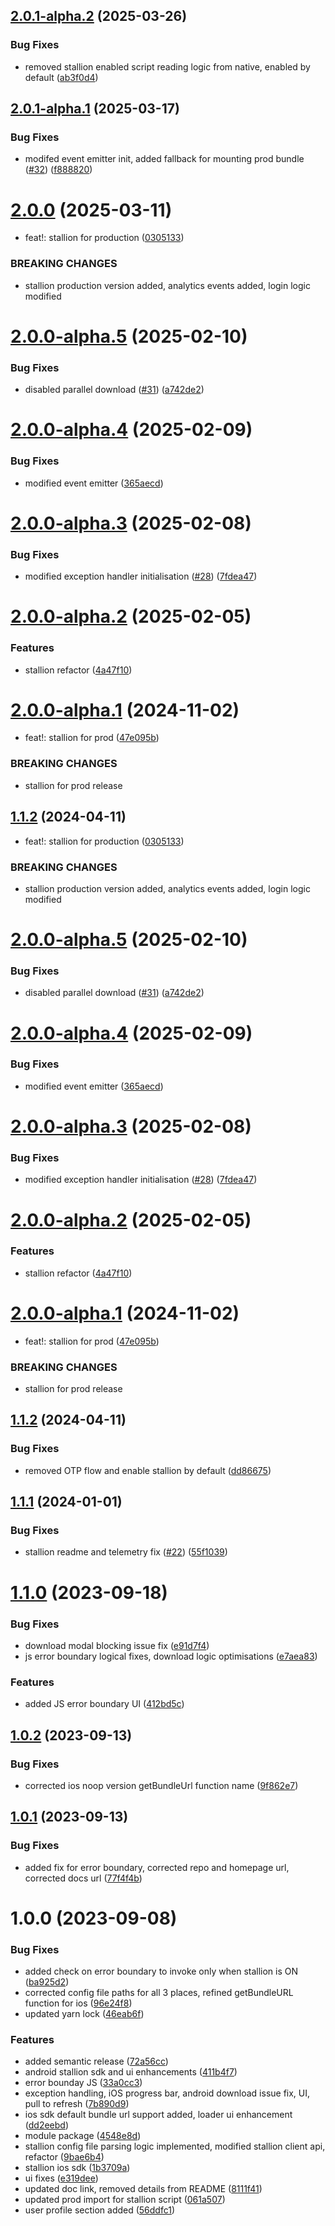 ## [2.0.1-alpha.2](https://github.com/stallion-tech/react-native-stallion/compare/v2.0.1-alpha.1...v2.0.1-alpha.2) (2025-03-26)

### Bug Fixes

- removed stallion enabled script reading logic from native, enabled by default ([ab3f0d4](https://github.com/stallion-tech/react-native-stallion/commit/ab3f0d4ba6d20f4277b0611c9a6783d49e44cb3f))

## [2.0.1-alpha.1](https://github.com/stallion-tech/react-native-stallion/compare/v2.0.0...v2.0.1-alpha.1) (2025-03-17)

### Bug Fixes

- modifed event emitter init, added fallback for mounting prod bundle ([#32](https://github.com/stallion-tech/react-native-stallion/issues/32)) ([f888820](https://github.com/stallion-tech/react-native-stallion/commit/f888820305f57bc76649673d289ff15949558ab8))

# [2.0.0](https://github.com/stallion-tech/react-native-stallion/compare/v1.1.2...v2.0.0) (2025-03-11)

- feat!: stallion for production ([0305133](https://github.com/stallion-tech/react-native-stallion/commit/0305133eee9e8766be2532bb6f0fcb4ec6b25417))

### BREAKING CHANGES

- stallion production version added, analytics events added, login logic modified

# [2.0.0-alpha.5](https://github.com/stallion-tech/react-native-stallion/compare/v2.0.0-alpha.4...v2.0.0-alpha.5) (2025-02-10)

### Bug Fixes

- disabled parallel download ([#31](https://github.com/stallion-tech/react-native-stallion/issues/31)) ([a742de2](https://github.com/stallion-tech/react-native-stallion/commit/a742de200870b38e8fc3201c0efa45108dddb59d))

# [2.0.0-alpha.4](https://github.com/stallion-tech/react-native-stallion/compare/v2.0.0-alpha.3...v2.0.0-alpha.4) (2025-02-09)

### Bug Fixes

- modified event emitter ([365aecd](https://github.com/stallion-tech/react-native-stallion/commit/365aecdc72021f9c84cdaae2ea9f51c14b313ab5))

# [2.0.0-alpha.3](https://github.com/stallion-tech/react-native-stallion/compare/v2.0.0-alpha.2...v2.0.0-alpha.3) (2025-02-08)

### Bug Fixes

- modified exception handler initialisation ([#28](https://github.com/stallion-tech/react-native-stallion/issues/28)) ([7fdea47](https://github.com/stallion-tech/react-native-stallion/commit/7fdea47e8a618c4f57802cc6d016795a6d33d88d))

# [2.0.0-alpha.2](https://github.com/stallion-tech/react-native-stallion/compare/v2.0.0-alpha.1...v2.0.0-alpha.2) (2025-02-05)

### Features

- stallion refactor ([4a47f10](https://github.com/stallion-tech/react-native-stallion/commit/4a47f10702f2b12357dd5ce39e67681c4721e0df))

# [2.0.0-alpha.1](https://github.com/stallion-tech/react-native-stallion/compare/v1.1.2...v2.0.0-alpha.1) (2024-11-02)

- feat!: stallion for prod ([47e095b](https://github.com/stallion-tech/react-native-stallion/commit/47e095b1954d7453b83f6fd950bf477b4df6de4a))

### BREAKING CHANGES

- stallion for prod release

## [1.1.2](https://github.com/stallion-tech/react-native-stallion/compare/v1.1.1...v1.1.2) (2024-04-11)

- feat!: stallion for production ([0305133](https://github.com/stallion-tech/react-native-stallion/commit/0305133eee9e8766be2532bb6f0fcb4ec6b25417))

### BREAKING CHANGES

- stallion production version added, analytics events added, login logic modified

# [2.0.0-alpha.5](https://github.com/stallion-tech/react-native-stallion/compare/v2.0.0-alpha.4...v2.0.0-alpha.5) (2025-02-10)

### Bug Fixes

- disabled parallel download ([#31](https://github.com/stallion-tech/react-native-stallion/issues/31)) ([a742de2](https://github.com/stallion-tech/react-native-stallion/commit/a742de200870b38e8fc3201c0efa45108dddb59d))

# [2.0.0-alpha.4](https://github.com/stallion-tech/react-native-stallion/compare/v2.0.0-alpha.3...v2.0.0-alpha.4) (2025-02-09)

### Bug Fixes

- modified event emitter ([365aecd](https://github.com/stallion-tech/react-native-stallion/commit/365aecdc72021f9c84cdaae2ea9f51c14b313ab5))

# [2.0.0-alpha.3](https://github.com/stallion-tech/react-native-stallion/compare/v2.0.0-alpha.2...v2.0.0-alpha.3) (2025-02-08)

### Bug Fixes

- modified exception handler initialisation ([#28](https://github.com/stallion-tech/react-native-stallion/issues/28)) ([7fdea47](https://github.com/stallion-tech/react-native-stallion/commit/7fdea47e8a618c4f57802cc6d016795a6d33d88d))

# [2.0.0-alpha.2](https://github.com/stallion-tech/react-native-stallion/compare/v2.0.0-alpha.1...v2.0.0-alpha.2) (2025-02-05)

### Features

- stallion refactor ([4a47f10](https://github.com/stallion-tech/react-native-stallion/commit/4a47f10702f2b12357dd5ce39e67681c4721e0df))

# [2.0.0-alpha.1](https://github.com/stallion-tech/react-native-stallion/compare/v1.1.2...v2.0.0-alpha.1) (2024-11-02)

- feat!: stallion for prod ([47e095b](https://github.com/stallion-tech/react-native-stallion/commit/47e095b1954d7453b83f6fd950bf477b4df6de4a))

### BREAKING CHANGES

- stallion for prod release

## [1.1.2](https://github.com/stallion-tech/react-native-stallion/compare/v1.1.1...v1.1.2) (2024-04-11)

### Bug Fixes

- removed OTP flow and enable stallion by default ([dd86675](https://github.com/stallion-tech/react-native-stallion/commit/dd8667532743682b76ceebf9986d09b7620b7acd))

## [1.1.1](https://github.com/stallion-tech/react-native-stallion/compare/v1.1.0...v1.1.1) (2024-01-01)

### Bug Fixes

- stallion readme and telemetry fix ([#22](https://github.com/stallion-tech/react-native-stallion/issues/22)) ([55f1039](https://github.com/stallion-tech/react-native-stallion/commit/55f103902cdadcdc4848923f7faf26a02451d58a))

# [1.1.0](https://github.com/stallion-tech/react-native-stallion/compare/v1.0.2...v1.1.0) (2023-09-18)

### Bug Fixes

- download modal blocking issue fix ([e91d7f4](https://github.com/stallion-tech/react-native-stallion/commit/e91d7f4f2e3b5ee5a205eab28d99c43ca93f9d4e))
- js error boundary logical fixes, download logic optimisations ([e7aea83](https://github.com/stallion-tech/react-native-stallion/commit/e7aea83a8c27d9ab92214c1b4a14fee506e6304f))

### Features

- added JS error boundary UI ([412bd5c](https://github.com/stallion-tech/react-native-stallion/commit/412bd5c54ef5750e6b928eff69be90ed79e12dde))

## [1.0.2](https://github.com/stallion-tech/react-native-stallion/compare/v1.0.1...v1.0.2) (2023-09-13)

### Bug Fixes

- corrected ios noop version getBundleUrl function name ([9f862e7](https://github.com/stallion-tech/react-native-stallion/commit/9f862e7b8627d407a4f205051b2696c450727e95))

## [1.0.1](https://github.com/stallion-tech/react-native-stallion/compare/v1.0.0...v1.0.1) (2023-09-13)

### Bug Fixes

- added fix for error boundary, corrected repo and homepage url, corrected docs url ([77f4f4b](https://github.com/stallion-tech/react-native-stallion/commit/77f4f4b5934a63b77988e306a565217bb54dbba3))

# 1.0.0 (2023-09-08)

### Bug Fixes

- added check on error boundary to invoke only when stallion is ON ([ba925d2](https://github.com/redhorse-tech/react-native-stallion/commit/ba925d2d5283d1eb7b180b729caed33056540445))
- corrected config file paths for all 3 places, refined getBundleURL function for ios ([96e24f8](https://github.com/redhorse-tech/react-native-stallion/commit/96e24f852c456255e574e8cb63c544e3dbdc2e7c))
- updated yarn lock ([46eab6f](https://github.com/redhorse-tech/react-native-stallion/commit/46eab6fc9eb10bbaef9ab0f75ab613cf9521124f))

### Features

- added semantic release ([72a56cc](https://github.com/redhorse-tech/react-native-stallion/commit/72a56ccc81b5ba4459e1e4b74e6fdcd84392f5ab))
- android stallion sdk and ui enhancements ([411b4f7](https://github.com/redhorse-tech/react-native-stallion/commit/411b4f7da7736c8ef758c07b55ce9f5c28dd251d))
- error bounday JS ([33a0cc3](https://github.com/redhorse-tech/react-native-stallion/commit/33a0cc359418a40e4cb694d60f0318480bb19b68))
- exception handling, iOS progress bar, android download issue fix, UI, pull to refresh ([7b890d9](https://github.com/redhorse-tech/react-native-stallion/commit/7b890d9e2a12bb5a4317e385c9000428b90034bd))
- ios sdk default bundle url support added, loader ui enhancement ([dd2eebd](https://github.com/redhorse-tech/react-native-stallion/commit/dd2eebdc3f61bd9102d36e688cc56b912f9557ee))
- module package ([4548e8d](https://github.com/redhorse-tech/react-native-stallion/commit/4548e8d460bd32f8a99ef6e9c52c0ecf9ab420d7))
- stallion config file parsing logic implemented, modified stallion client api, refactor ([9bae6b4](https://github.com/redhorse-tech/react-native-stallion/commit/9bae6b4b60360789be11ea7ae09f7147a12f7708))
- stallion ios sdk ([1b3709a](https://github.com/redhorse-tech/react-native-stallion/commit/1b3709a69c1516ecbf56e2fe49b7a90776177184))
- ui fixes ([e319dee](https://github.com/redhorse-tech/react-native-stallion/commit/e319dee5a4724ff7d8aaaa0a51687bf9f970f2ab))
- updated doc link, removed details from README ([8111f41](https://github.com/redhorse-tech/react-native-stallion/commit/8111f419919340e27216e8d61d8c444dc0a05b8c))
- updated prod import for stallion script ([061a507](https://github.com/redhorse-tech/react-native-stallion/commit/061a50728926db5121106129dd32761f8da09942))
- user profile section added ([56ddfc1](https://github.com/redhorse-tech/react-native-stallion/commit/56ddfc1e3868860cb91a81788cd732de6df419ea))
